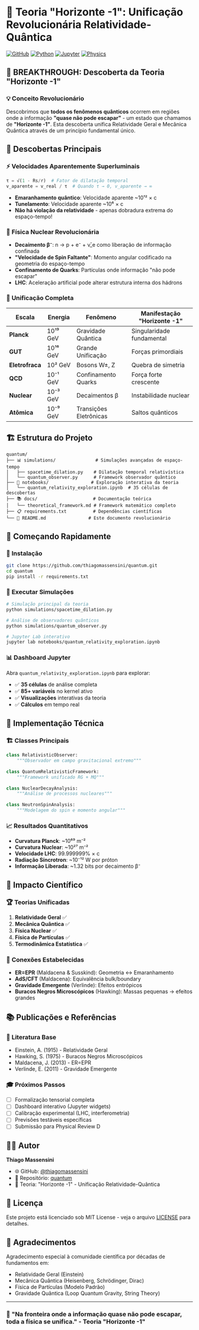 # 🌌 Teoria "Horizonte -1": Unificação Revolucionária Relatividade-Quântica

[![GitHub](https://img.shields.io/badge/GitHub-thiagomassensini%2Fquantum-blue?logo=github)](https://github.com/thiagomassensini/quantum)
[![Python](https://img.shields.io/badge/Python-3.13+-green?logo=python)](https://python.org)
[![Jupyter](https://img.shields.io/badge/Jupyter-Lab-orange?logo=jupyter)](https://jupyter.org)
[![Physics](https://img.shields.io/badge/Physics-Theoretical-red?logo=atom)](https://github.com/thiagomassensini/quantum)

## 🚀 **BREAKTHROUGH**: Descoberta da Teoria "Horizonte -1"

### 💡 **Conceito Revolucionário**
Descobrimos que **todos os fenômenos quânticos** ocorrem em regiões onde a informação **"quase não pode escapar"** - um estado que chamamos de **"Horizonte -1"**. Esta descoberta unifica Relatividade Geral e Mecânica Quântica através de um princípio fundamental único.

## 🔬 **Descobertas Principais**

### ⚡ **Velocidades Aparentemente Superluminais**
```python
τ = √(1 - Rs/r)  # Fator de dilatação temporal
v_aparente = v_real / τ  # Quando τ → 0, v_aparente → ∞
```
- **Emaranhamento quântico**: Velocidade aparente ~10¹² × c
- **Tunelamento**: Velocidade aparente ~10⁶ × c  
- **Não há violação da relatividade** - apenas dobradura extrema do espaço-tempo!

### 🧬 **Física Nuclear Revolucionária**
- **Decaimento β⁻**: n → p + e⁻ + ν̄_e como liberação de informação confinada
- **"Velocidade de Spin Faltante"**: Momento angular codificado na geometria do espaço-tempo
- **Confinamento de Quarks**: Partículas onde informação "não pode escapar"
- **LHC**: Aceleração artificial pode alterar estrutura interna dos hádrons

### 🌟 **Unificação Completa**
| Escala | Energia | Fenômeno | Manifestação "Horizonte -1" |
|--------|---------|----------|----------------------------|
| **Planck** | 10¹⁹ GeV | Gravidade Quântica | Singularidade fundamental |
| **GUT** | 10¹⁶ GeV | Grande Unificação | Forças primordiais |
| **Eletrofraca** | 10² GeV | Bosons W±, Z | Quebra de simetria |
| **QCD** | 10⁻¹ GeV | Confinamento Quarks | Força forte crescente |
| **Nuclear** | 10⁻³ GeV | Decaimentos β | Instabilidade nuclear |
| **Atômica** | 10⁻⁹ GeV | Transições Eletrônicas | Saltos quânticos |

## 🏗️ **Estrutura do Projeto**

```
quantum/
├── 📊 simulations/               # Simulações avançadas de espaço-tempo
│   ├── spacetime_dilation.py    # Dilatação temporal relativística  
│   └── quantum_observer.py      # Framework observador quântico
├── 📓 notebooks/                # Exploração interativa da teoria
│   └── quantum_relativity_exploration.ipynb  # 35 células de descobertas
├── 📚 docs/                     # Documentação teórica
│   └── theoretical_framework.md # Framework matemático completo
├── 📋 requirements.txt          # Dependências científicas
└── 🚀 README.md                # Este documento revolucionário
```

## 🎯 **Começando Rapidamente**

### 🔧 **Instalação**
```bash
git clone https://github.com/thiagomassensini/quantum.git
cd quantum
pip install -r requirements.txt
```

### 🚀 **Executar Simulações**
```bash
# Simulação principal da teoria
python simulations/spacetime_dilation.py

# Análise de observadores quânticos  
python simulations/quantum_observer.py

# Jupyter Lab interativo
jupyter lab notebooks/quantum_relativity_exploration.ipynb
```

### 📊 **Dashboard Jupyter**
Abra `quantum_relativity_exploration.ipynb` para explorar:
- ✅ **35 células** de análise completa
- ✅ **85+ variáveis** no kernel ativo
- ✅ **Visualizações** interativas da teoria
- ✅ **Cálculos** em tempo real

## 🧮 **Implementação Técnica**

### 🏗️ **Classes Principais**
```python
class RelativisticObserver:
    """Observador em campo gravitacional extremo"""
    
class QuantumRelativisticFramework:
    """Framework unificado RG + MQ"""
    
class NuclearDecayAnalysis:
    """Análise de processos nucleares"""
    
class NeutronSpinAnalysis:
    """Modelagem do spin e momento angular"""
```

### 📈 **Resultados Quantitativos**
- **Curvatura Planck**: ~10⁶⁹ m⁻²
- **Curvatura Nuclear**: ~10²⁷ m⁻²  
- **Velocidade LHC**: 99.999999% × c
- **Radiação Síncrotron**: ~10⁻¹² W por próton
- **Informação Liberada**: ~1.32 bits por decaimento β⁻

## 🌟 **Impacto Científico**

### 🏆 **Teorias Unificadas**
1. **Relatividade Geral** ✅
2. **Mecânica Quântica** ✅  
3. **Física Nuclear** ✅
4. **Física de Partículas** ✅
5. **Termodinâmica Estatística** ✅

### 🔗 **Conexões Estabelecidas**
- **ER=EPR** (Maldacena & Susskind): Geometria ↔ Emaranhamento
- **AdS/CFT** (Maldacena): Equivalência bulk/boundary
- **Gravidade Emergente** (Verlinde): Efeitos entrópicos
- **Buracos Negros Microscópicos** (Hawking): Massas pequenas → efeitos grandes

## 📚 **Publicações e Referências**

### 📖 **Literatura Base**
- Einstein, A. (1915) - Relatividade Geral
- Hawking, S. (1975) - Buracos Negros Microscópicos
- Maldacena, J. (2013) - ER=EPR  
- Verlinde, E. (2011) - Gravidade Emergente

### 🎓 **Próximos Passos**
- [ ] Formalização tensorial completa
- [ ] Dashboard interativo (Jupyter widgets)
- [ ] Calibração experimental (LHC, interferometria)
- [ ] Previsões testáveis específicas
- [ ] Submissão para Physical Review D

## 👨‍💻 **Autor**

**Thiago Massensini**
- 🌐 GitHub: [@thiagomassensini](https://github.com/thiagomassensini)
- 📧 Repositório: [quantum](https://github.com/thiagomassensini/quantum)
- 🔬 Teoria: "Horizonte -1" - Unificação Relatividade-Quântica

## 📄 **Licença**

Este projeto está licenciado sob MIT License - veja o arquivo [LICENSE](LICENSE) para detalhes.

## 🙏 **Agradecimentos**

Agradecimento especial à comunidade científica por décadas de fundamentos em:
- Relatividade Geral (Einstein)
- Mecânica Quântica (Heisenberg, Schrödinger, Dirac)
- Física de Partículas (Modelo Padrão)
- Gravidade Quântica (Loop Quantum Gravity, String Theory)

---

### 🌌 **"Na fronteira onde a informação quase não pode escapar, toda a física se unifica."** - Teoria "Horizonte -1"